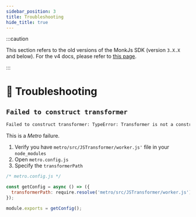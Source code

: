 ```yaml
---
sidebar_position: 3
title: Troubleshooting
hide_title: true
---
```


:::caution

This section refers to the old versions of the MonkJs SDK (version `3.X.X` and below). For the v4 docs, please refer to
[this page](docs/introduction.md).

:::

# 🧯 Troubleshooting
## `Failed to construct transformer`

``` sh
Failed to construct transformer: TypeError: Transformer is not a constructor at getTransformCacheKey
```

This is a _Metro_ failure.
1. Verify you have ``metro/src/JSTransformer/worker.js'`` file in your `node_modules`
2. Open ```metro.config.js```
3. Specify the `transformerPath`

``` javascript
/* metro.config.js */

const getConfig = async () => ({
  transformerPath: require.resolve('metro/src/JSTransformer/worker.js'),
});

module.exports = getConfig();
```

